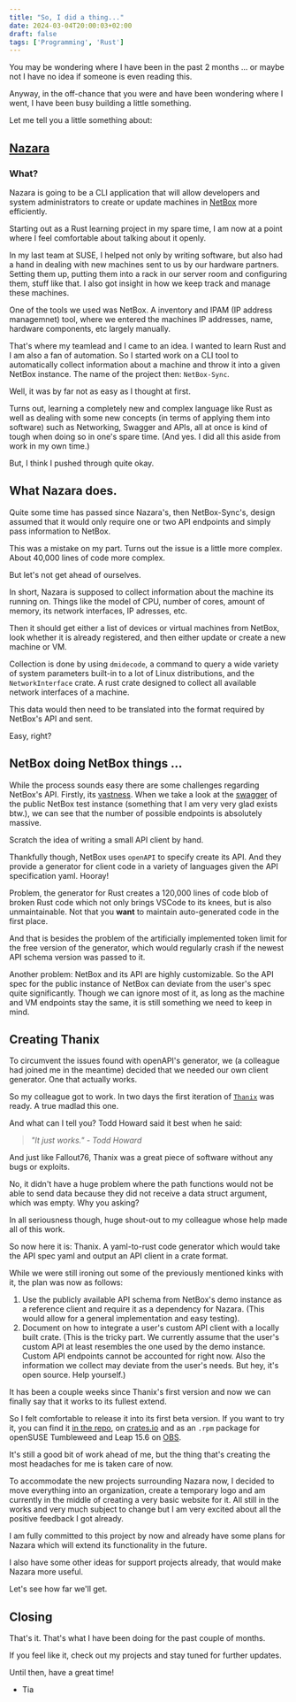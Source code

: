 ```yaml
---
title: "So, I did a thing..."
date: 2024-03-04T20:00:03+02:00
draft: false
tags: ['Programming', 'Rust']
---
```


You may be wondering where I have been in the past 2 months ... or maybe not I have no idea if someone is even reading this.

Anyway, in the off-chance that you were and have been wondering where I went, I have been busy building a little something.

Let me tell you a little something about:

## [Nazara](https://github.com/The-Nazara-Project/)

### What?

Nazara is going to be a CLI application that will allow developers and system administrators to create or update
machines in [NetBox](https://netbox.dev) more efficiently.

Starting out as a Rust learning project in my spare time,
I am now at a point where I feel comfortable about talking about it openly.

In my last team at SUSE, I helped not only by writing software, but also had a hand in dealing with new machines sent to
us by our hardware partners.
Setting them up, putting them into a rack in our server room and configuring them, stuff like that.
I also got insight in how we keep track and manage these machines.

One of the tools we used was NetBox. A inventory and IPAM (IP address managemnet) tool, where we entered the machines IP addresses,
name, hardware components, etc largely manually.

That's where my teamlead and I came to an idea. I wanted to learn Rust and I am also a fan of automation.
So I started work on a CLI tool to automatically collect information about a machine and
throw it into a given NetBox instance. The name of the project then: `NetBox-Sync`.

Well, it was by far not as easy as I thought at first.

Turns out, learning a completely new and complex language like Rust as well as dealing with some new concepts
(in terms of applying them into software) such as Networking, Swagger and APIs,
all at once is kind of tough when doing so in one's spare time. (And yes. I did all this aside from work in my own time.)

But, I think I pushed through quite okay.

## What Nazara does.

Quite some time has passed since Nazara's, then NetBox-Sync's, design assumed that it would only require one or two API
endpoints and simply pass information to NetBox.

This was a mistake on my part. Turns out the issue is a little more complex. About 40,000 lines of code more complex.

But let's not get ahead of ourselves.

In short, Nazara is supposed to collect information about the machine its running on. Things like
the model of CPU, number of cores, amount of memory, its network interfaces, IP adresses, etc.

Then it should get either a list of devices or virtual machines from NetBox, look whether it is already registered, and
then either update or create a new machine or VM.

Collection is done by using `dmidecode`, a command to query a wide variety of system parameters built-in to a lot of
Linux distributions, and the `NetworkInterface`  crate.
A rust crate designed to collect all available network interfaces of a machine.

This data would then need to be translated into the format required by NetBox's API and sent.

Easy, right?

## NetBox doing NetBox things ...

While the process sounds easy there are some challenges regarding NetBox's API. Firstly, its [vastness](https://www.youtube.com/watch?v=arnWU1sWqKw&pp=ygURZGFtbiBib3kgaGUgdGhpY2M%3D).
When we take a look at the [swagger](https://demo.netbox.dev/api/schema/swagger-ui/) of the public NetBox test instance
(something that I am very very glad exists btw.), we can see that the number of possible endpoints is absolutely massive.

Scratch the idea of writing a small API client by hand.

Thankfully though, NetBox uses `openAPI` to specify create its API.
And they provide a generator for client code in a variety of languages given the API specification yaml. Hooray!

Problem, the generator for Rust creates a 120,000 lines of code blob of broken Rust code which not only brings VSCode
to its knees, but is also unmaintainable. Not that you **want** to maintain auto-generated code in the first place.

And that is besides the problem of the artificially implemented token limit for the free version of the generator,
which would regularly crash if the newest API schema version was passed to it.

Another problem: NetBox and its API are highly customizable. So the API spec for the public instance of NetBox can
deviate from the user's spec quite significantly.
Though we can ignore most of it, as long as the machine and VM endpoints stay the same, it is still something we need
to keep in mind.

## Creating Thanix

To circumvent the issues found with openAPI's generator, we (a colleague had joined me in the meantime) decided that we
needed our own client generator. One that actually works.

So my colleague got to work. In two days the first iteration of [`Thanix`](https://github.com/The-Nazara-Project/Thanix)
was ready. A true madlad this one.

And what can I tell you? Todd Howard said it best when he said:

> *"It just works." - Todd Howard*

And just like Fallout76, Thanix was a great piece of software without any bugs or exploits.

No, it didn't have a huge problem where the path functions would not be able to send data because they did not receive
a data struct argument, which was empty. Why you asking?

In all seriousness though, huge shout-out to my colleague whose help made all of this work.

So now here it is: Thanix.
A yaml-to-rust code generator which would take the API spec yaml and output an API client in a crate format.

While we were still ironing out some of the previously mentioned kinks with it, the plan was now as follows:

1. Use the publicly available API schema from NetBox's demo instance as a reference client and require it as a
   dependency for Nazara. (This would allow for a general implementation and easy testing).
2. Document on how to integrate a user's custom API client with a locally built crate.
   (This is the tricky part. We currently assume that the user's custom API at least resembles the one used by the demo
   instance. Custom API endpoints cannot be accounted for right now. Also the information we collect may deviate from
   the user's needs. But hey, it's open source. Help yourself.)

It has been a couple weeks since Thanix's first version and now we can finally say that it works to its fullest extend.

So I felt comfortable to release it into its first beta version. If you want to try it, you can find it
[in the repo](https://github.com/The-Nazara-Project/Thanix), on [crates.io](https://crates.io/crates/thanix) and as an
`.rpm` package for openSUSE Tumbleweed and Leap 15.6 on
[OBS](https://build.opensuse.org/package/show/home:ByteOtter:nazara-project/thanix).

It's still a good bit of work ahead of me, but the thing that's creating the most headaches for me is taken care of now.

To accommodate the new projects surrounding Nazara now, I decided to move everything into an organization, create a
temporary logo and am currently in the middle of creating a very basic website for it. All still in the works and very
much subject to change but I am very excited about all the positive feedback I got already.

I am fully committed to this project by now and already have some plans for Nazara which will extend its functionality
in the future.

I also have some other ideas for support projects already, that would make Nazara more useful.

Let's see how far we'll get.

## Closing

That's it. That's what I have been doing for the past couple of months.

If you feel like it, check out my projects and stay tuned for further updates.

Until then, have a great time!

- Tia 
